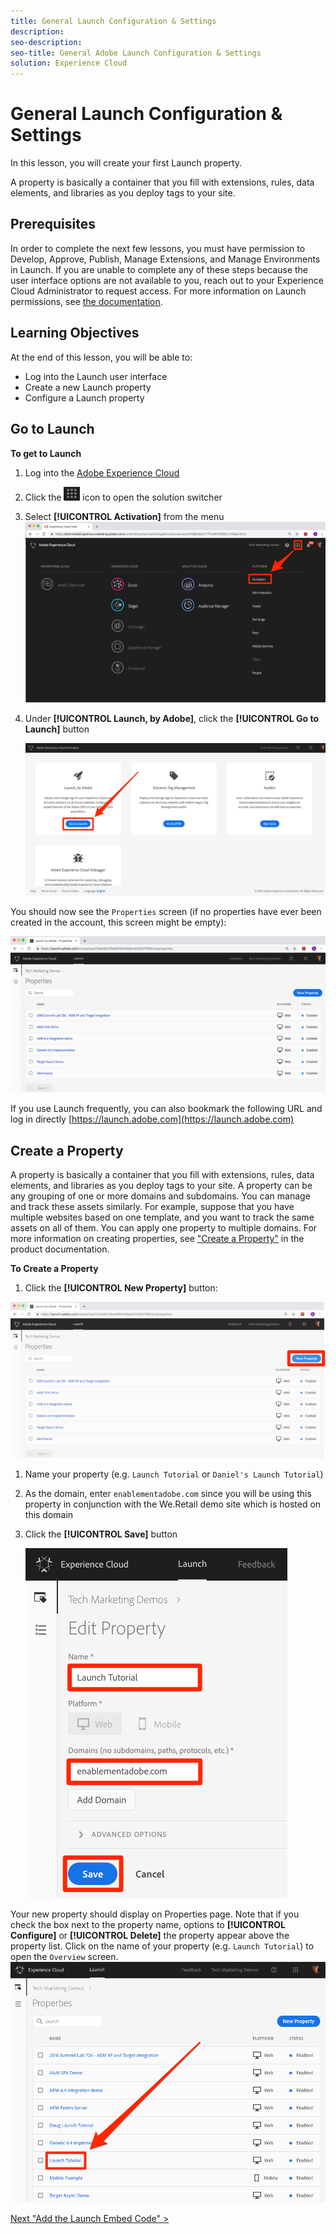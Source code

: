 ```yaml
---
title: General Launch Configuration & Settings
description:
seo-description:
seo-title: General Adobe Launch Configuration & Settings
solution: Experience Cloud
---
```


# General Launch Configuration & Settings

In this lesson, you will create your first Launch property.

A property is basically a container that you fill with extensions, rules, data elements, and libraries as you deploy tags to your site.

## Prerequisites

In order to complete the next few lessons, you must have permission to Develop, Approve, Publish, Manage Extensions, and Manage Environments in Launch. If you are unable to complete any of these steps because the user interface options are not available to you, reach out to your Experience Cloud Administrator to request access. For more information on Launch permissions, see [the documentation](https://docs.adobelaunch.com/administration/user-permissions).

## Learning Objectives

At the end of this lesson, you will be able to:

* Log into the Launch user interface
* Create a new Launch property
* Configure a Launch property

## Go to Launch

**To get to Launch**

1. Log into the [Adobe Experience Cloud](https://experiencecloud.adobe.com)

1. Click the ![Solution Switcher Icon](../assets/images/launch-solutionSwitcher.png) icon to open the solution switcher

1. Select **[!UICONTROL Activation]** from the menu ![Open the solution switcher using the icon and click Activation](../assets/images/launch-solutionSwitcherActivation.png)

1. Under **[!UICONTROL Launch, by Adobe]**, click the **[!UICONTROL Go to Launch]** button

   ![Click the Launch button](../assets/images/launch-goToLaunch.png)

You should now see the `Properties` screen (if no properties have ever been created in the account, this screen might be empty):

![Properties Screen](../assets/images/launch-propertiesScreen.png)

If you use Launch frequently, you can also bookmark the following URL and log in directly [https://launch.adobe.com](https://launch.adobe.com)

## Create a Property

A property is basically a container that you fill with extensions, rules, data elements, and libraries as you deploy tags to your site. A property can be any grouping of one or more domains and subdomains. You can manage and track these assets similarly. For example, suppose that you have multiple websites based on one template, and you want to track the same assets on all of them. You can apply one property to multiple domains. For more information on creating properties, see ["Create a Property"](https://docs.adobelaunch.com/administration/companies-and-properties#create-a-property) in the product documentation.

**To Create a Property**

1. Click the **[!UICONTROL New Property]** button:

![Click New Property](../assets/images/launch-addNewProperty.png)

1. Name your property (e.g. `Launch Tutorial` or `Daniel's Launch Tutorial`)
1. As the domain, enter `enablementadobe.com` since you will be using this property in conjunction with the We.Retail demo site which is hosted on this domain
1. Click the **[!UICONTROL Save]** button

   ![Create a new Property](../assets/images/launch-newProperty.png)

Your new property should display on Properties page. Note that if you check the box next to the property name, options to **[!UICONTROL Configure]** or **[!UICONTROL Delete]** the property appear above the property list. Click on the name of your property (e.g. `Launch Tutorial`) to open the `Overview` screen.
![Click the name of the property to open it](../assets/images/launch-openProperty.png)

[Next "Add the Launch Embed Code" >](launch-add-embed.md)
